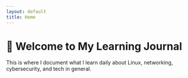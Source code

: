 ```yaml
---
layout: default
title: Home
---
```


# 👋 Welcome to My Learning Journal

This is where I document what I learn daily about Linux, networking, cybersecurity, and tech in general.
